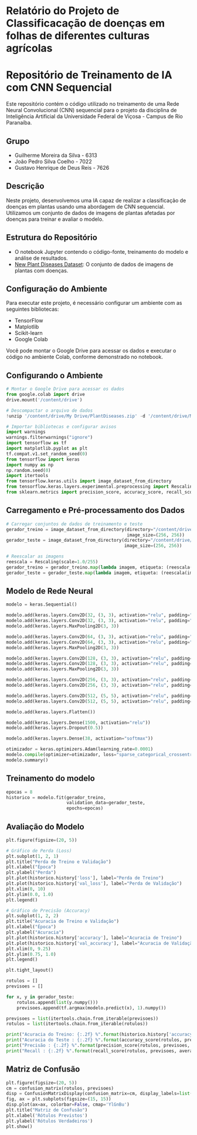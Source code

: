# Relatório do Projeto de Classificacação de doenças em folhas de diferentes culturas agrícolas

# Repositório de Treinamento de IA com CNN Sequencial

Este repositório contém o código utilizado no treinamento de uma Rede Neural Convolucional (CNN) sequencial para o projeto da disciplina de Inteligência Artificial da Universidade Federal de Viçosa - Campus de Rio Paranaíba.

## Grupo
- Guilherme Moreira da Silva - 6313
- João Pedro Silva Coelho - 7022
- Gustavo Henrique de Deus Reis - 7626

## Descrição

Neste projeto, desenvolvemos uma IA capaz de realizar a classificação de doenças em plantas usando uma abordagem de CNN sequencial. Utilizamos um conjunto de dados de imagens de plantas afetadas por doenças para treinar e avaliar o modelo.

## Estrutura do Repositório

- O notebook Jupyter contendo o código-fonte, treinamento do modelo e análise de resultados.
- [New Plant Diseases Dataset](https://www.kaggle.com/datasets/vipoooool/new-plant-diseases-dataset): O conjunto de dados de imagens de plantas com doenças.

## Configuração do Ambiente

Para executar este projeto, é necessário configurar um ambiente com as seguintes bibliotecas:

- TensorFlow
- Matplotlib
- Scikit-learn
- Google Colab

Você pode montar o Google Drive para acessar os dados e executar o código no ambiente Colab, conforme demonstrado no notebook.

## Configurando o Ambiente

```python
# Montar o Google Drive para acessar os dados
from google.colab import drive
drive.mount('/content/drive')

# Descompactar o arquivo de dados
!unzip '/content/drive/My Drive/PlantDiseases.zip' -d '/content/drive/My Drive/'

# Importar bibliotecas e configurar avisos
import warnings
warnings.filterwarnings("ignore")
import tensorflow as tf
import matplotlib.pyplot as plt
tf.compat.v1.set_random_seed(0)
from tensorflow import keras
import numpy as np
np.random.seed(0)
import itertools
from tensorflow.keras.utils import image_dataset_from_directory
from tensorflow.keras.layers.experimental.preprocessing import Rescaling
from sklearn.metrics import precision_score, accuracy_score, recall_score, confusion_matrix, ConfusionMatrixDisplay
````

## Carregamento e Pré-processamento dos Dados
```python
# Carregar conjuntos de dados de treinamento e teste
gerador_treino = image_dataset_from_directory(directory="/content/drive/My Drive/New Plant Diseases Dataset(Augmented)/train",
                                              image_size=(256, 256))
gerador_teste = image_dataset_from_directory(directory="/content/drive/My Drive/New Plant Diseases Dataset(Augmented)/valid",
                                             image_size=(256, 256))

# Reescalar as imagens
reescala = Rescaling(scale=1.0/255)
gerador_treino = gerador_treino.map(lambda imagem, etiqueta: (reescala(imagem), etiqueta))
gerador_teste = gerador_teste.map(lambda imagem, etiqueta: (reescala(imagem), etiqueta))
```

## Modelo de Rede Neural
```python
modelo = keras.Sequential()

modelo.add(keras.layers.Conv2D(32, (3, 3), activation="relu", padding="same", input_shape=(256, 256, 3)))
modelo.add(keras.layers.Conv2D(32, (3, 3), activation="relu", padding="same"))
modelo.add(keras.layers.MaxPooling2D(3, 3))

modelo.add(keras.layers.Conv2D(64, (3, 3), activation="relu", padding="same"))
modelo.add(keras.layers.Conv2D(64, (3, 3), activation="relu", padding="same"))
modelo.add(keras.layers.MaxPooling2D(3, 3))

modelo.add(keras.layers.Conv2D(128, (3, 3), activation="relu", padding="same"))
modelo.add(keras.layers.Conv2D(128, (3, 3), activation="relu", padding="same"))
modelo.add(keras.layers.MaxPooling2D(3, 3))

modelo.add(keras.layers.Conv2D(256, (3, 3), activation="relu", padding="same"))
modelo.add(keras.layers.Conv2D(256, (3, 3), activation="relu", padding="same"))

modelo.add(keras.layers.Conv2D(512, (5, 5), activation="relu", padding="same"))
modelo.add(keras.layers.Conv2D(512, (5, 5), activation="relu", padding="same"))

modelo.add(keras.layers.Flatten())

modelo.add(keras.layers.Dense(1500, activation="relu"))
modelo.add(keras.layers.Dropout(0.5))

modelo.add(keras.layers.Dense(38, activation="softmax"))

otimizador = keras.optimizers.Adam(learning_rate=0.0001)
modelo.compile(optimizer=otimizador, loss="sparse_categorical_crossentropy", metrics=['accuracy'])
modelo.summary()
```
## Treinamento do modelo
```python
epocas = 8
historico = modelo.fit(gerador_treino,
                       validation_data=gerador_teste,
                       epochs=epocas)
```

## Avaliação do Modelo
```python
plt.figure(figsize=(20, 5))

# Gráfico de Perda (Loss)
plt.subplot(1, 2, 1)
plt.title("Perda de Treino e Validação")
plt.xlabel("Época")
plt.ylabel("Perda")
plt.plot(historico.history['loss'], label="Perda de Treino")
plt.plot(historico.history['val_loss'], label="Perda de Validação")
plt.xlim(0, 10)
plt.ylim(0.0, 1.0)
plt.legend()

# Gráfico de Precisão (Accuracy)
plt.subplot(1, 2, 2)
plt.title("Acuracia de Treino e Validação")
plt.xlabel("Época")
plt.ylabel("Acuracia")
plt.plot(historico.history['accuracy'], label="Acuracia de Treino")
plt.plot(historico.history['val_accuracy'], label="Acuracia de Validação")
plt.xlim(0, 9.25)
plt.ylim(0.75, 1.0)
plt.legend()

plt.tight_layout()

rotulos = []
previsoes = []

for x, y in gerador_teste:
    rotulos.append(list(y.numpy()))
    previsoes.append(tf.argmax(modelo.predict(x), 1).numpy())

previsoes = list(itertools.chain.from_iterable(previsoes))
rotulos = list(itertools.chain.from_iterable(rotulos))

print("Acuracia do Treino: {:.2f} %".format(historico.history['accuracy'][-1] * 100))
print("Acuracia do Teste : {:.2f} %".format(accuracy_score(rotulos, previsoes) * 100))
print("Precisão : {:.2f} %".format(precision_score(rotulos, previsoes, average='micro') * 100))
print("Recall : {:.2f} %".format(recall_score(rotulos, previsoes, average='micro') * 100))
```
## Matriz de Confusão
```python
plt.figure(figsize=(20, 5))
cm = confusion_matrix(rotulos, previsoes)
disp = ConfusionMatrixDisplay(confusion_matrix=cm, display_labels=list(range(1, 39)))
fig, ax = plt.subplots(figsize=(15, 15))
disp.plot(ax=ax, colorbar=False, cmap='YlGnBu')
plt.title("Matriz de Confusão")
plt.xlabel('Rótulos Previstos')
plt.ylabel('Rótulos Verdadeiros')
plt.show()
```
